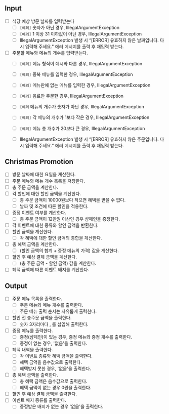 ## Input

- [ ]  식당 예상 방문 날짜를 입력받는다
    - [ ]  `[예외]` 숫자가 아닌 경우, IllegalArgumentException
    - [ ]  `[예외]` 1 이상 31 이하값이 아닌 경우, IllegalArgumentException
    - [ ]  IllegalArgumentException 발생 시 “[ERROR] 유효하지 않은 날짜입니다. 다시 입력해 주세요." 에러 메시지를 출력 후 재입력 받는다.
- [ ]  주문할 메뉴와 메뉴의 개수를 입력받는다.
    - [ ]  `[예외]` 메뉴 형식이 예시와 다른 경우, IllegalArgumentException
    - [ ]  `[예외]` 중복 메뉴를 입력한 경우, IllegalArgumentException
    - [ ]  `[예외]` 메뉴판에 없는 메뉴를 입력한 경우, IllegalArgumentException
    - [ ]  `[예외]` 음료만 주문한 경우, IllegalArgumentException
    - [ ]  `[예외`  메뉴의 개수가 숫자가 아닌 경우, IllegalArgumentException
    - [ ]  `[예외]` 각 메뉴의 개수가 1보다 작은 경우, IllegalArgumentException
    - [ ]  `[예외]` 메뉴 총 개수가 20보다 큰 경우, IllegalArgumentException
    - [ ]  IllegalArgumentException 발생 시 “[ERROR] 유효하지 않은 주문입니다. 다시 입력해 주세요.” 에러 메시지를 출력 후 재입력 받는다.


## Christmas Promotion

- [ ]  방문 날짜에 대한 요일을 계산한다.
- [ ]  주문 메뉴와 메뉴 개수 목록을 저장한다.
- [ ]  총 주문 금액을 계산한다.
- [ ]  각 할인에 대한 할인 금액을 계산한다.
    - [ ]  총 주문 금액이 10000원보다 작으면 혜택을 받을 수 없다.
    - [ ]  날짜 및 조건에 따른 할인을 적용한다.
- [ ]  증정 이벤트 여부를 계산한다.
    - [ ]  총 주문 금액이 12만원 이상인 경우 샴페인을 증정한다.
- [ ]  각 이벤트에 대한 종류와 할인 금액을 반환한다.
- [ ]  할인 금액을 계산한다.
    - [ ]  각 혜택에 대한 할인 금액의 총합을 계산한다.
- [ ]  총 혜택 금액을 계산한다.
    - [ ]  (할인 금액의 합계 + 증정 메뉴의 가격) 값을 계산한다.
- [ ]  할인 후 예상 결제 금액을 계산한다.
    - [ ]  (총 주문 금액 - 할인 금액) 값을 계산한다.
- [ ]  혜택 금액에 따른 이벤트 배지를 계산한다.

## Output

- [ ]  주문 메뉴 목록을 출력한다.
    - [ ]  주문 메뉴와 메뉴 개수를 출력한다.
    - [ ]  주문 메뉴 출력 순서는 자유롭게 출력한다.
- [ ]  할인 전 총주문 금액을 출력한다.
    - [ ]  숫자 3자리마다 , 를 삽입해 출력한다.
- [ ]  증정 메뉴를 출력한다.
    - [ ]  증정(샴페인)이 있는 경우, 증정 메뉴와 증정 개수를 출력한다.
    - [ ]  증정이 없는 경우, '없음'을 출력한다.
- [ ]  혜택 내역을 출력한다.
    - [ ]  각 이벤트 종류와 혜택 금액을 출력한다.
    - [ ]  혜택 금액을 음수값으로 출력한다.
    - [ ]  혜택받지 못한 경우, '없음'을 출력한다.
- [ ]  총 혜택 금액을 출력한다.
    - [ ]  총 혜택 금액은 음수값으로 출력한다.
    - [ ]  혜택 금액이 없는 경우 0원을 출력한다.
- [ ]  할인 후 예상 결제 금액을 출력한다.
- [ ]  이벤트 배지 종류를 출력한다.
    - [ ]  증정받은 배지가 없는 경우 '없음'을 출력한다.
